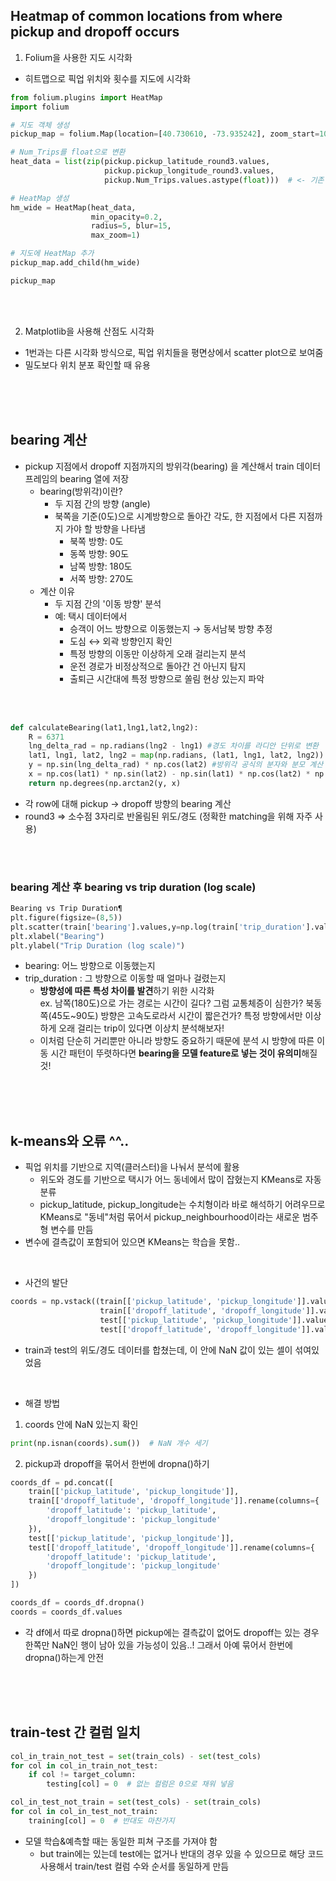 ## Heatmap of common locations from where pickup and dropoff occurs

1. Folium을 사용한 지도 시각화
- 히트맵으로 픽업 위치와 횟수를 지도에 시각화
```py
from folium.plugins import HeatMap
import folium

# 지도 객체 생성
pickup_map = folium.Map(location=[40.730610, -73.935242], zoom_start=10)

# Num_Trips를 float으로 변환
heat_data = list(zip(pickup.pickup_latitude_round3.values,
                     pickup.pickup_longitude_round3.values,
                     pickup.Num_Trips.values.astype(float)))  # <- 기존 코드 오류나서 이 부분 추가

# HeatMap 생성
hm_wide = HeatMap(heat_data,
                  min_opacity=0.2,
                  radius=5, blur=15,
                  max_zoom=1)

# 지도에 HeatMap 추가
pickup_map.add_child(hm_wide)

pickup_map
```

<br/>
<br/>

2. Matplotlib을 사용해 산점도 시각화
- 1번과는 다른 시각화 방식으로, 픽업 위치들을 평면상에서 scatter plot으로 보여줌
- 밀도보다 위치 분포 확인할 때 유용

<br/>
<br/>
<br/>

## bearing 계산
- pickup 지점에서 dropoff 지점까지의 방위각(bearing) 을 계산해서 train 데이터프레임의 bearing 열에 저장
    - bearing(방위각)이란?
        - 두 지점 간의 방향 (angle)
        - 북쪽을 기준(0도)으로 시계방향으로 돌아간 각도, 한 지점에서 다른 지점까지 가야 할 방향을 나타냄
            - 북쪽 방향: 0도
            - 동쪽 방향: 90도
            - 남쪽 방향: 180도
            - 서쪽 방향: 270도
    - 계산 이유
        - 두 지점 간의 '이동 방향' 분석
        - 예: 택시 데이터에서
            - 승객이 어느 방향으로 이동했는지 → 동서남북 방향 추정
            - 도심 ↔ 외곽 방향인지 확인
            - 특정 방향의 이동만 이상하게 오래 걸리는지 분석
            - 운전 경로가 비정상적으로 돌아간 건 아닌지 탐지
            - 출퇴근 시간대에 특정 방향으로 쏠림 현상 있는지 파악
<br/>
<br/>

```py
def calculateBearing(lat1,lng1,lat2,lng2):
    R = 6371 
    lng_delta_rad = np.radians(lng2 - lng1) #경도 차이를 라디안 단위로 변환 
    lat1, lng1, lat2, lng2 = map(np.radians, (lat1, lng1, lat2, lng2)) #위도와 경도를 라디안으로 변환 (삼각함수에서 라디안 단위 사용)
    y = np.sin(lng_delta_rad) * np.cos(lat2) #방위각 공식의 분자와 분모 계산    
    x = np.cos(lat1) * np.sin(lat2) - np.sin(lat1) * np.cos(lat2) * np.cos(lng_delta_rad) #atan2(y, x)로 라디안 단위의 각도를 반환 → 최종적으로 도(degree) 단위로 변환하여 반환
    return np.degrees(np.arctan2(y, x)
```

- 각 row에 대해 pickup → dropoff 방향의 bearing 계산
- round3 => 소수점 3자리로 반올림된 위도/경도 (정확한 matching을 위해 자주 사용)

<br/>
<br/>

### bearing 계산 후 bearing vs trip duration (log scale)
```py
Bearing vs Trip Duration¶
plt.figure(figsize=(8,5))
plt.scatter(train['bearing'].values,y=np.log(train['trip_duration'].values))
plt.xlabel("Bearing")
plt.ylabel("Trip Duration (log scale)")
```

- bearing: 어느 방향으로 이동했는지
- trip_duration : 그 방향으로 이동할 때 얼마나 걸렸는지
    - **방향성에 따른 특성 차이를 발견**하기 위한 시각화 <br/>
    ex. 남쪽(180도)으로 가는 경로는 시간이 길다? 그럼 교통체증이 심한가? 북동쪽(45도~90도) 방향은 고속도로라서 시간이 짧은건가? 특정 방향에서만 이상하게 오래 걸리는 trip이 있다면 이상치 분석해보자!
    - 이처럼 단순히 거리뿐만 아니라 방향도 중요하기 때문에 분석 시 방향에 따른 이동 시간 패턴이 뚜렷하다면 **bearing을 모델 feature로 넣는 것이 유의미**해질 것! 

<br/>
<br/>
<br/>

## k-means와 오류 ^^..
- 픽업 위치를 기반으로 지역(클러스터)을 나눠서 분석에 활용
    - 위도와 경도를 기반으로 택시가 어느 동네에서 많이 잡혔는지 KMeans로 자동 분류
    - pickup_latitude, pickup_longitude는 수치형이라 바로 해석하기 어려우므로 KMeans로 "동네"처럼 묶어서 pickup_neighbourhood이라는 새로운 범주형 변수를 만듬 
- 변수에 결측값이 포함되어 있으면 KMeans는 학습을 못함..
<br/>

- 사건의 발단
```py
coords = np.vstack((train[['pickup_latitude', 'pickup_longitude']].values,
                    train[['dropoff_latitude', 'dropoff_longitude']].values,
                    test[['pickup_latitude', 'pickup_longitude']].values,
                    test[['dropoff_latitude', 'dropoff_longitude']].values))
```
-  train과 test의 위도/경도 데이터를 합쳤는데, 이 안에 NaN 값이 있는 셀이 섞여있었음
<br/>

- 해결 방법
1. coords 안에 NaN 있는지 확인
```py
print(np.isnan(coords).sum())  # NaN 개수 세기
```
2. pickup과 dropoff을 묶어서 한번에 dropna()하기
```py 
coords_df = pd.concat([
    train[['pickup_latitude', 'pickup_longitude']],
    train[['dropoff_latitude', 'dropoff_longitude']].rename(columns={
        'dropoff_latitude': 'pickup_latitude',
        'dropoff_longitude': 'pickup_longitude'
    }),
    test[['pickup_latitude', 'pickup_longitude']],
    test[['dropoff_latitude', 'dropoff_longitude']].rename(columns={
        'dropoff_latitude': 'pickup_latitude',
        'dropoff_longitude': 'pickup_longitude'
    })
])

coords_df = coords_df.dropna()
coords = coords_df.values
```
- 각 df에서 따로 dropna()하면 pickup에는 결측값이 없어도 dropoff는 있는 경우 한쪽만 NaN인 행이 남아 있을 가능성이 있음..! 그래서 아예 묶어서 한번에 dropna()하는게 안전
<br/>
<br/>
<br/>

## train-test 간 컬럼 일치
```py
col_in_train_not_test = set(train_cols) - set(test_cols)
for col in col_in_train_not_test:
    if col != target_column:
        testing[col] = 0  # 없는 컬럼은 0으로 채워 넣음

col_in_test_not_train = set(test_cols) - set(train_cols)
for col in col_in_test_not_train:
    training[col] = 0  # 반대도 마찬가지
```
- 모델 학습&예측할 때는 동일한 피쳐 구조를 가져야 함
    - but train에는 있는데 test에는 없거나 반대의 경우 있을 수 있으므로 해당 코드 사용해서 train/test 컬럼 수와 순서를 동일하게 만듬



